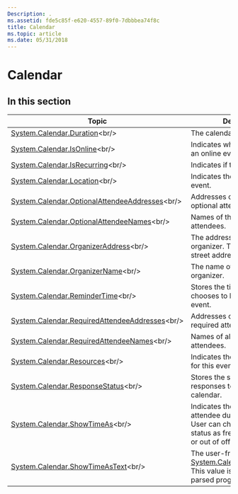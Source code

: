 ```yaml
---
Description: .
ms.assetid: fde5c85f-e620-4557-89f0-7dbbbea74f8c
title: Calendar
ms.topic: article
ms.date: 05/31/2018
---
```


# Calendar

## In this section



| Topic                                                                                                              | Description                                                                                                                                                          |
|--------------------------------------------------------------------------------------------------------------------|----------------------------------------------------------------------------------------------------------------------------------------------------------------------|
| [System.Calendar.Duration](https://msdn.microsoft.com/en-us/library/Bb787756(v=VS.85).aspx)<br/>                                   | The calendar duration.<br/>                                                                                                                                    |
| [System.Calendar.IsOnline](https://msdn.microsoft.com/en-us/library/Bb787757(v=VS.85).aspx)<br/>                                   | Indicates whether the event is an online event.<br/>                                                                                                           |
| [System.Calendar.IsRecurring](https://msdn.microsoft.com/en-us/library/Bb787758(v=VS.85).aspx)<br/>                             | Indicates if the event will recur.<br/>                                                                                                                        |
| [System.Calendar.Location](https://msdn.microsoft.com/en-us/library/Bb787759(v=VS.85).aspx)<br/>                                   | Indicates the location of the event.<br/>                                                                                                                      |
| [System.Calendar.OptionalAttendeeAddresses](https://msdn.microsoft.com/en-us/library/Bb787760(v=VS.85).aspx)<br/> | Addresses of the all the optional attendees. <br/>                                                                                                             |
| [System.Calendar.OptionalAttendeeNames](https://msdn.microsoft.com/en-us/library/Bb787761(v=VS.85).aspx)<br/>         | Names of the all the optional attendees.<br/>                                                                                                                  |
| [System.Calendar.OrganizerAddress](https://msdn.microsoft.com/en-us/library/Bb787762(v=VS.85).aspx)<br/>                   | The address of the event organizer. This is a mailing or street address.<br/>                                                                                  |
| [System.Calendar.OrganizerName](https://msdn.microsoft.com/en-us/library/Bb787763(v=VS.85).aspx)<br/>                         | The name of the event organizer.<br/>                                                                                                                          |
| [System.Calendar.ReminderTime](https://msdn.microsoft.com/en-us/library/Bb787764(v=VS.85).aspx)<br/>                           | Stores the time the user chooses to be reminded of the event.<br/>                                                                                             |
| [System.Calendar.RequiredAttendeeAddresses](https://msdn.microsoft.com/en-us/library/Bb787765(v=VS.85).aspx)<br/> | Addresses of the all the required attendees.<br/>                                                                                                              |
| [System.Calendar.RequiredAttendeeNames](https://msdn.microsoft.com/en-us/library/Bb787766(v=VS.85).aspx)<br/>         | Names of all the required attendees.<br/>                                                                                                                      |
| [System.Calendar.Resources](https://msdn.microsoft.com/en-us/library/Bb787767(v=VS.85).aspx)<br/>                                 | Indicates the resources used for this event.<br/>                                                                                                              |
| [System.Calendar.ResponseStatus](https://msdn.microsoft.com/en-us/library/Dd391677(v=VS.85).aspx)<br/>                       | Stores the status of a user's responses to meetings in the calendar.<br/>                                                                                      |
| [System.Calendar.ShowTimeAs](https://msdn.microsoft.com/en-us/library/Bb787768(v=VS.85).aspx)<br/>                               | Indicates the status of the attendee during the event. User can choose to set the status as free, busy, tentative or out of office. <br/>                      |
| [System.Calendar.ShowTimeAsText](https://msdn.microsoft.com/en-us/library/Bb787780(v=VS.85).aspx)<br/>                       | The user-friendly form of [System.Calendar.ShowTimeAs](https://msdn.microsoft.com/library/Bb787768(v=VS.85).aspx). This value is not intended to be parsed programmatically.<br/> |



 

 

 




